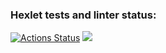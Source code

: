 ### Hexlet tests and linter status:
[![Actions Status](https://github.com/sryhanzom4in/frontend-project-44/actions/workflows/hexlet-check.yml/badge.svg)](https://github.com/sryhanzom4in/frontend-project-44/actions)
<a href="https://codeclimate.com/github/sryhanzom4in/frontend-project-44/maintainability"><img src="https://api.codeclimate.com/v1/badges/9612ca8a880f8673cf86/maintainability" /></a>